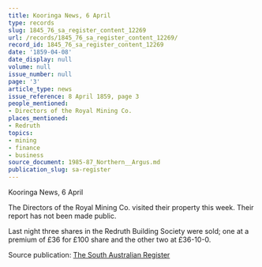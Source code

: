 ```yaml
---
title: Kooringa News, 6 April
type: records
slug: 1845_76_sa_register_content_12269
url: /records/1845_76_sa_register_content_12269/
record_id: 1845_76_sa_register_content_12269
date: '1859-04-08'
date_display: null
volume: null
issue_number: null
page: '3'
article_type: news
issue_reference: 8 April 1859, page 3
people_mentioned:
- Directors of the Royal Mining Co.
places_mentioned:
- Redruth
topics:
- mining
- finance
- business
source_document: 1985-87_Northern__Argus.md
publication_slug: sa-register
---
```


Kooringa News, 6 April

The Directors of the Royal Mining Co. visited their property this week.  Their report has not been made public.

Last night three shares in the Redruth Building Society were sold; one at a premium of £36 for £100 share and the other two at £36-10-0.


Source publication: [The South Australian Register](/publications/sa-register/)
